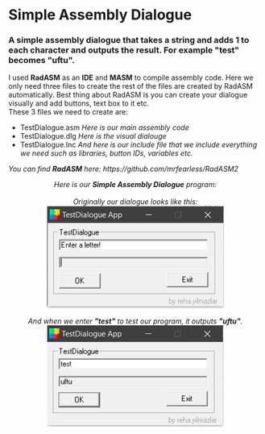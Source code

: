  <h1>Simple Assembly Dialogue</h1>
<h3>A simple assembly dialogue that takes a string and adds 1 to each character and outputs the result. For example "test" becomes "uftu".</h3>

<p align="left">I used <strong>RadASM</strong> as an <strong>IDE</strong> and <strong>MASM</strong> to compile assembly code. Here we only need three files to create the rest of the files are created by RadASM automatically. Best thing about RadASM is you can create your dialogue visually and add buttons, text box to it etc.
<br>These 3 files we need to create are:
  <ul>
   <li>TestDialogue.asm <em>Here is our main assembly code</em></li>
   <li>TestDialogue.dlg <em>Here is the visual dialouge</em></li>
   <li>TestDialogue.Inc <em>And here is our include file that we include everything we need such as libraries, button IDs, variables etc.</li>
  </ul>
You can find <strong>RadASM</strong> here: https://github.com/mrfearless/RadASM2
<p/>

<div align="center">
<p>
 Here is our <strong>Simple Assembly Dialogue</strong> program:<br><br>
Originally our dialogue looks like this:<br>
  <img src="https://github.com/rehayilmazlar/simpleAssemblyDialogue/blob/main/Images/1.JPG" />
</p>

<p>
 And when we enter <strong>"test"</strong> to test our program, it outputs <strong>"uftu"</strong>.<br>
  <img src="https://github.com/rehayilmazlar/simpleAssemblyDialogue/blob/main/Images/2.JPG" />
</p>
</div>

